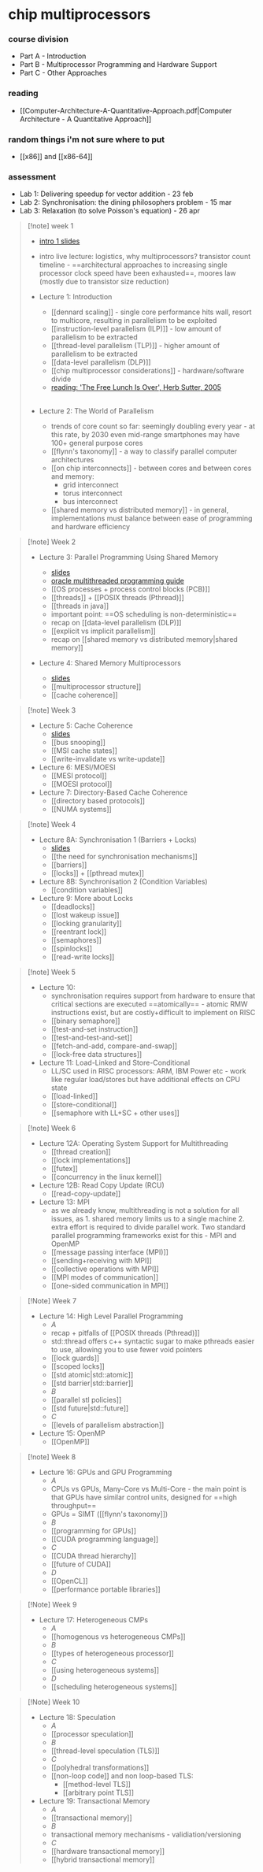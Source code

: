 # chip multiprocessors

### course division
- Part A - Introduction 
- Part B - Multiprocessor Programming and Hardware Support
- Part C - Other Approaches
### reading
- [[Computer-Architecture-A-Quantitative-Approach.pdf|Computer Architecture - A Quantitative Approach]]

### random things i'm not sure where to put
- [[x86]] and [[x86-64]]
### assessment
- Lab 1: Delivering speedup for vector addition - 23 feb
- Lab 2: Synchronisation: the dining philosophers problem - 15 mar
- Lab 3: Relaxation (to solve Poisson's equation) - 26 apr

> [!note] week 1
> - [intro 1 slides](https://olivierpierre.github.io/comp35112/lectures/01a-introduction-1/#1)
> - intro live lecture: logistics, why multiprocessors? transistor count timeline - ==architectural approaches to increasing single processor clock speed have been exhausted==, moores law (mostly due to transistor size reduction)
>   <br>
>   
> - Lecture 1: Introduction
> 	- [[dennard scaling]] - single core performance hits wall, resort to multicore, resulting in parallelism to be exploited
> 	- [[instruction-level parallelism (ILP)]] - low amount of parallelism to be extracted
> 	- [[thread-level parallelism (TLP)]] - higher amount of parallelism to be extracted
> 	- [[data-level parallelism (DLP)]]
> 	- [[chip multiprocessor considerations]] - hardware/software divide
> 	- [reading: 'The Free Lunch Is Over', Herb Sutter, 2005](http://www.gotw.ca/publications/concurrency-ddj.htm)
> 
>   <br>
> - Lecture 2: The World of Parallelism
> 	- trends of core count so far: seemingly doubling every year - at this rate, by 2030 even mid-range smartphones may have 100+ general purpose cores
> 	- [[flynn's taxonomy]] - a way to classify parallel computer architectures
> 	- [[on chip interconnects]] - between cores and between cores and memory:
> 		- grid interconnect
> 		- torus interconnect
> 		- bus interconnect
> 	- [[shared memory vs distributed memory]] - in general, implementations must balance between ease of programming and hardware efficiency

> [!note] Week 2
> - Lecture 3: Parallel Programming Using Shared Memory
> 	- [slides](https://olivierpierre.github.io/comp35112/lectures/03-shared-memory-programming/#1)
> 	- [oracle multithreaded programming guide](https://docs.oracle.com/cd/E53394_01/pdf/E54803.pdf)
> 	- [[OS processes + process control blocks (PCB)]]
> 	- [[threads]] + [[POSIX threads (Pthread)]]
> 	- [[threads in java]]
> 	- important point: ==OS scheduling is non-deterministic==
> 	- recap on [[data-level parallelism (DLP)]]
> 	- [[explicit vs implicit parallelism]]
> 	- recap on [[shared memory vs distributed memory|shared memory]]
> 
> - Lecture 4: Shared Memory Multiprocessors
> 	- [slides](https://olivierpierre.github.io/comp35112/lectures/04-shared-memory-multiprocessors/#1)
> 	- [[multiprocessor structure]]
> 	- [[cache coherence]]

> [!note] Week 3
> - Lecture 5: Cache Coherence
> 	- [slides](https://olivierpierre.github.io/comp35112/lectures/05-cache-coherence/)
> 	- [[bus snooping]]
> 	- [[MSI cache states]]
> 	- [[write-invalidate vs write-update]]
> - Lecture 6: MESI/MOESI
> 	- [[MESI protocol]]
> 	- [[MOESI protocol]]
> - Lecture 7: Directory-Based Cache Coherence
> 	- [[directory based protocols]]
> 	- [[NUMA systems]]

> [!note] Week 4
> - Lecture 8A: Synchronisation 1 (Barriers + Locks)
> 	- [slides](https://olivierpierre.github.io/comp35112/lectures/08a-locks-barriers/#1)
> 	- [[the need for synchronisation mechanisms]]
> 	- [[barriers]]
> 	- [[locks]] + [[pthread mutex]]
> - Lecture 8B: Synchronisation 2 (Condition Variables)
> 	- [[condition variables]]
> - Lecture 9: More about Locks
> 	- [[deadlocks]]
> 	- [[lost wakeup issue]]
> 	- [[locking granularity]]
> 	- [[reentrant lock]]
> 	- [[semaphores]]
> 	- [[spinlocks]]
> 	- [[read-write locks]]

> [!note] Week 5
> - Lecture 10:
> 	- synchronisation requires support from hardware to ensure that critical sections are executed ==atomically== - atomic RMW instructions exist, but are costly+difficult to implement on RISC
> 	- [[binary semaphore]]
> 	- [[test-and-set instruction]]
> 	- [[test-and-test-and-set]]
> 	- [[fetch-and-add, compare-and-swap]]
> 	- [[lock-free data structures]]
> - Lecture 11: Load-Linked and Store-Conditional
> 	- LL/SC used in RISC processors: ARM, IBM Power etc - work like regular load/stores but have additional effects on CPU state
> 	- [[load-linked]]
> 	- [[store-conditional]]
> 	- [[semaphore with LL+SC + other uses]]

> [!note] Week 6
> - Lecture 12A: Operating System Support for Multithreading
> 	- [[thread creation]]
> 	- [[lock implementations]]
> 	- [[futex]]
> 	- [[concurrency in the linux kernel]]
> - Lecture 12B: Read Copy Update (RCU)
> 	- [[read-copy-update]]
> - Lecture 13: MPI
> 	- as we already know, multithreading is not a solution for all issues, as 1. shared memory limits us to a single machine 2. extra effort is required to divide parallel work. Two standard parallel programming frameworks exist for this - MPI and OpenMP
> 	- [[message passing interface (MPI)]]
> 	- [[sending+receiving with MPI]]
> 	- [[collective operations with MPI]]
> 	- [[MPI modes of communication]]
> 	- [[one-sided communication in MPI]]

> [!Note] Week 7
> - Lecture 14: High Level Parallel Programming
> 	- *A*
> 	- recap + pitfalls of [[POSIX threads (Pthread)]]
> 	- std::thread offers c++ syntactic sugar to make pthreads easier to use, allowing you to use fewer void pointers
> 	- [[lock guards]]
> 	- [[scoped locks]]
> 	- [[std atomic|std::atomic]]
> 	- [[std barrier|std::barrier]]
> 	- *B*
> 	- [[parallel stl policies]]
> 	- [[std future|std::future]]
> 	- *C*
> 	- [[levels of parallelism abstraction]]
> - Lecture 15: OpenMP
> 	- [[OpenMP]]
> 

> [!note] Week 8
> - Lecture 16: GPUs and GPU Programming
> 	- *A*
> 	- CPUs vs GPUs, Many-Core vs Multi-Core - the main point is that GPUs have similar control units, designed for ==high throughput==
> 	- GPUs = SIMT ([[flynn's taxonomy]])
> 	- *B*
> 	- [[programming for GPUs]]
> 	- [[CUDA programming language]]
> 	- *C*
> 	- [[CUDA thread hierarchy]]
> 	- [[future of CUDA]]
> 	- *D*
> 	- [[OpenCL]]
> 	- [[performance portable libraries]]

> [!Note] Week 9
> - Lecture 17: Heterogeneous CMPs 
> 	- *A*
> 	- [[homogenous vs heterogeneous CMPs]]
> 	- *B*
> 	- [[types of heterogeneous processor]]
> 	- *C*
> 	- [[using heterogeneous systems]]
> 	- *D*
> 	- [[scheduling heterogeneous systems]]

> [!Note] Week 10
> - Lecture 18: Speculation
> 	- *A*
> 	- [[processor speculation]]
> 	- *B*
> 	- [[thread-level speculation (TLS)]]
> 	- *C*
> 	- [[polyhedral transformations]]
> 	- [[non-loop code]] and non loop-based TLS:
> 		- [[method-level TLS]]
> 		- [[arbitrary point TLS]]
> - Lecture 19: Transactional Memory
> 	- *A*
> 	- [[transactional memory]]
> 	- *B*
> 	- transactional memory mechanisms - validiation/versioning
> 	- *C*
> 	- [[hardware transactional memory]]
> 	- [[hybrid transactional memory]]